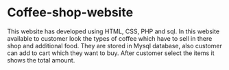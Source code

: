 # Coffee-shop-website
This website has developed using HTML, CSS, PHP and sql. In this website available to customer look the types of coffee which have to sell in there shop and additional food. They are stored in Mysql database, also customer can add to cart which they want to buy. After customer select the items it shows the total amount.
